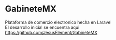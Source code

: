 # GabineteMX
Plataforma de comercio electronico hecha en Laravel <br>
El desarrollo inicial se encuentra aqui 
https://github.com/JesusElement/GabineteMX

